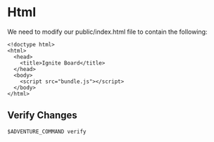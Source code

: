 # Html

We need to modify our public/index.html file to contain the following:

    <!doctype html>
    <html>
      <head>
        <title>Ignite Board</title>
      </head>
      <body>
        <script src="bundle.js"></script>
      </body>
    </html>

## Verify Changes

    $ADVENTURE_COMMAND verify